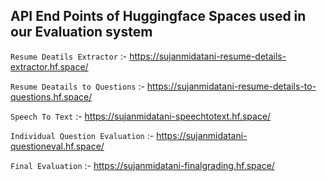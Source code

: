 ## API End Points of Huggingface Spaces used in our Evaluation system

`Resume Deatils Extractor` :- https://sujanmidatani-resume-details-extractor.hf.space/

`Resume Deatails to Questions` :- https://sujanmidatani-resume-details-to-questions.hf.space/

`Speech To Text` :- https://sujanmidatani-speechtotext.hf.space/ 

`Individual Question Evaluation` :- https://sujanmidatani-questioneval.hf.space/ 

`Final Evaluation` :- https://sujanmidatani-finalgrading.hf.space/   
